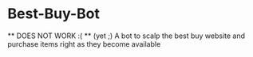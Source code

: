 # Best-Buy-Bot
** DOES NOT WORK :( ** (yet ;)
A bot to scalp the best buy website and purchase items right as they become available
